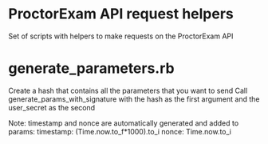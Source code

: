 # ProctorExam API request helpers
Set of scripts with helpers to make requests on the ProctorExam API


# generate_parameters.rb
Create a hash that contains all the parameters that you want to send
Call generate_params_with_signature with the hash as the first argument and the user_secret as the second

Note: timestamp and nonce are automatically generated and added to params:
timestamp: (Time.now.to_f*1000).to_i
nonce: Time.now.to_i
